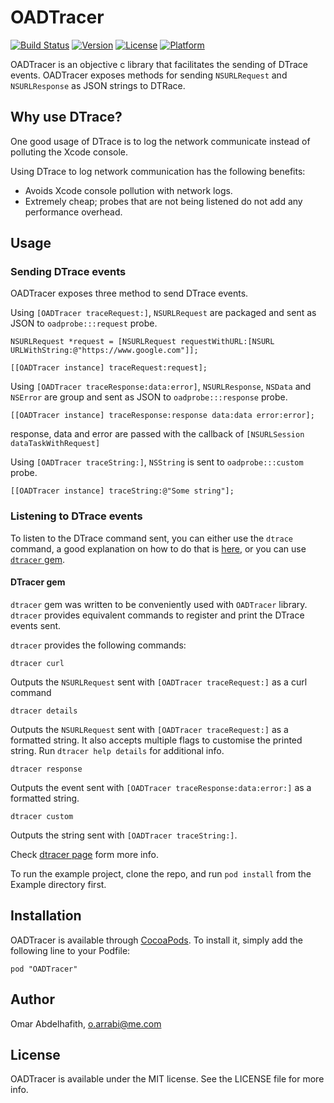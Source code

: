 # OADTracer

[![Build Status](https://travis-ci.org/oarrabi/OADTracer.svg?branch=master)](https://travis-ci.org/oarrabi/OADTracer)
[![Version](https://img.shields.io/cocoapods/v/OADTracer.svg?style=flat)](http://cocoadocs.org/docsets/OADTracer)
[![License](https://img.shields.io/cocoapods/l/OADTracer.svg?style=flat)](http://cocoadocs.org/docsets/OADTracer)
[![Platform](https://img.shields.io/cocoapods/p/OADTracer.svg?style=flat)](http://cocoadocs.org/docsets/OADTracer)

OADTracer is an objective c library that facilitates the sending of DTrace events. OADTracer exposes methods for sending `NSURLRequest` and `NSURLResponse` as JSON strings to DTRace.

## Why use DTrace?

One good usage of DTrace is to log the network communicate instead of polluting the Xcode console.

Using DTrace to log network communication has the following benefits:

- Avoids Xcode console pollution with network logs.
- Extremely cheap; probes that are not being listened do not add any performance overhead.

## Usage


### Sending DTrace events

OADTracer exposes three method to send DTrace events.

Using `[OADTracer traceRequest:]`, `NSURLRequest` are packaged and sent as JSON to `oadprobe:::request` probe.

    NSURLRequest *request = [NSURLRequest requestWithURL:[NSURL URLWithString:@"https://www.google.com"]];
  
    [[OADTracer instance] traceRequest:request];


Using `[OADTracer traceResponse:data:error]`, `NSURLResponse`, `NSData` and `NSError` are group and sent as JSON to `oadprobe:::response` probe.

    [[OADTracer instance] traceResponse:response data:data error:error];
response, data and error are passed with the callback of `[NSURLSession dataTaskWithRequest]`
	 
Using `[OADTracer traceString:]`, `NSString` is sent to `oadprobe:::custom` probe.

    [[OADTracer instance] traceString:@"Some string"];


### Listening to DTrace events

To listen to the DTrace command sent, you can either use the `dtrace` command, a good explanation on how to do that is [here](http://www.objc.io/issue-19/dtrace.html), or you can use [`dtracer` gem](https://github.com/oarrabi/dtracer).

#### DTracer gem

`dtracer` gem was written to be conveniently used with `OADTracer` library. `dtracer` provides equivalent commands to register and print the DTrace events sent.

`dtracer` provides the following commands:

	dtracer curl

Outputs the `NSURLRequest` sent with `[OADTracer traceRequest:]` as a curl command


	dtracer details
Outputs the `NSURLRequest` sent with `[OADTracer traceRequest:]` as a formatted string. It also accepts multiple flags to customise the printed string. Run `dtracer help details` for additional info.


	dtracer response
Outputs the event sent with `[OADTracer traceResponse:data:error:]` as a formatted string.


	dtracer custom

Outputs the string sent with `[OADTracer traceString:]`.

Check [dtracer page](https://github.com/oarrabi/dtracer) form more info.  

To run the example project, clone the repo, and run `pod install` from the Example directory first.


## Installation

OADTracer is available through [CocoaPods](http://cocoapods.org). To install
it, simply add the following line to your Podfile:

    pod "OADTracer"

## Author

Omar Abdelhafith, o.arrabi@me.com

## License

OADTracer is available under the MIT license. See the LICENSE file for more info.

